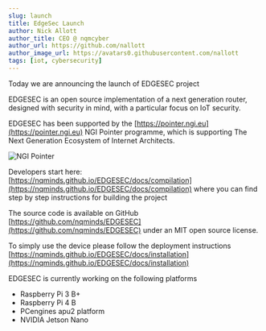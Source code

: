 ```yaml
---
slug: launch
title: EdgeSec Launch
author: Nick Allott
author_title: CEO @ nqmcyber
author_url: https://github.com/nallott
author_image_url: https://avatars0.githubusercontent.com/nallott
tags: [iot, cybersecurity]
---
```


Today we are announcing the launch of EDGESEC project

EDGESEC is an open source implementation of a next generation router, designed with security in mind, with a particular focus on IoT security.

EDGESEC has been supported by the [https://pointer.ngi.eu](https://pointer.ngi.eu) NGI Pointer programme, which is supporting The Next Generation Ecosystem of Internet Architects.

![NGI Pointer](https://pointer.ngi.eu/wp-content/uploads/2020/04/Pointer-logo-NGI_Tag-rgb.png)

Developers start here: [https://nqminds.github.io/EDGESEC/docs/compilation](https://nqminds.github.io/EDGESEC/docs/compilation) where you can find step by step instructions for building the project

The source code is available on GitHub [https://github.com/nqminds/EDGESEC](https://github.com/nqminds/EDGESEC) under an MIT open source license.

To simply use the device please follow the deployment instructions [https://nqminds.github.io/EDGESEC/docs/installation](https://nqminds.github.io/EDGESEC/docs/installation)

EDGESEC is currently working on the following platforms

- Raspberry Pi 3 B+
- Raspberry Pi 4 B
- PCengines apu2 platform
- NVIDIA Jetson Nano
